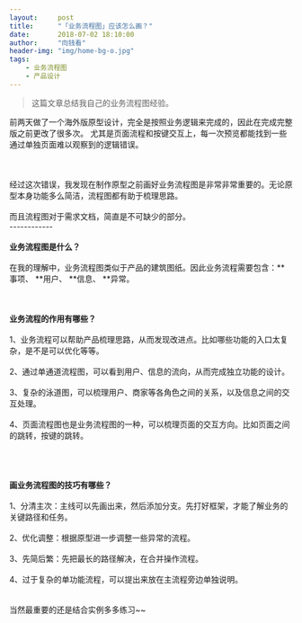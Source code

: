 ```yaml
---
layout:     post
title:      "「业务流程图」应该怎么画？"
date:       2018-07-02 18:10:00
author:     "向钱看"
header-img: "img/home-bg-o.jpg"
tags:
    - 业务流程图
    - 产品设计
---
```


> 这篇文章总结我自己的业务流程图经验。


前两天做了一个海外版原型设计，完全是按照业务逻辑来完成的，因此在完成完整版之前更改了很多次。
尤其是页面流程和按键交互上，每一次预览都能找到一些通过单独页面难以观察到的逻辑错误。
<br>
<br>
<br>
<br>经过这次错误，我发现在制作原型之前画好业务流程图是非常非常重要的。无论原型本身功能多么简洁，流程图都有助于梳理思路。
<br>
<br>而且流程图对于需求文档，简直是不可缺少的部分。
<br>------------
<br>
<br><b>业务流程图是什么？</b>
<br>
<br>在我的理解中，业务流程图类似于产品的建筑图纸。因此业务流程需要包含：**事项、 **用户、 **信息、 **异常。
<br>
<br>
<br>
<br><b>业务流程的作用有哪些？</b>
<br>
<br>1、业务流程可以帮助产品梳理思路，从而发现改进点。比如哪些功能的入口太复杂，是不是可以优化等等。
<br>
<br>2、通过单通道流程图，可以看到用户、信息的流向，从而完成独立功能的设计。
<br>
<br>3、复杂的泳道图，可以梳理用户、商家等各角色之间的关系，以及信息之间的交互处理。
<br>
<br>4、页面流程图也是业务流程图的一种，可以梳理页面的交互方向。比如页面之间的跳转，按键的跳转。
<br>
<br>
<br>
<br>
<br><b>画业务流程图的技巧有哪些？</b>
<br>
<br>1、分清主次：主线可以先画出来，然后添加分支。先打好框架，才能了解业务的关键路径和任务。
<br>
<br>2、优化调整：根据原型进一步调整一些异常的流程。
<br>
<br>3、先简后繁：先把最长的路径解决，在合并操作流程。
<br>
<br>4、过于复杂的单功能流程，可以提出来放在主流程旁边单独说明。
<br>
<br>
<br>当然最重要的还是结合实例多多练习~~







